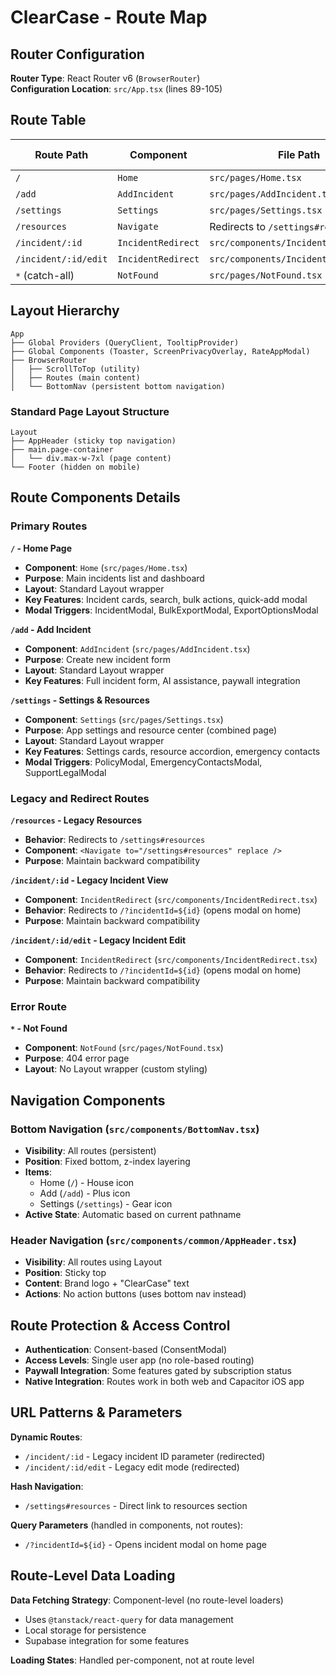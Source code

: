 # ClearCase - Route Map

## Router Configuration

**Router Type**: React Router v6 (`BrowserRouter`)  
**Configuration Location**: `src/App.tsx` (lines 89-105)

## Route Table

| Route Path | Component | File Path | Layout | Header | Footer | Bottom Nav |
|------------|-----------|-----------|---------|--------|--------|------------|
| `/` | `Home` | `src/pages/Home.tsx` | Layout | AppHeader | Footer | BottomNav |
| `/add` | `AddIncident` | `src/pages/AddIncident.tsx` | Layout | AppHeader | Footer | BottomNav |
| `/settings` | `Settings` | `src/pages/Settings.tsx` | Layout | AppHeader | Footer | BottomNav |
| `/resources` | `Navigate` | Redirects to `/settings#resources` | - | - | - | - |
| `/incident/:id` | `IncidentRedirect` | `src/components/IncidentRedirect.tsx` | - | - | - | - |
| `/incident/:id/edit` | `IncidentRedirect` | `src/components/IncidentRedirect.tsx` | - | - | - | - |
| `*` (catch-all) | `NotFound` | `src/pages/NotFound.tsx` | - | - | - | - |

## Layout Hierarchy

```
App
├── Global Providers (QueryClient, TooltipProvider)
├── Global Components (Toaster, ScreenPrivacyOverlay, RateAppModal)
├── BrowserRouter
│   ├── ScrollToTop (utility)
│   ├── Routes (main content)
│   └── BottomNav (persistent bottom navigation)
```

### Standard Page Layout Structure
```
Layout
├── AppHeader (sticky top navigation)
├── main.page-container
│   └── div.max-w-7xl (page content)
└── Footer (hidden on mobile)
```

## Route Components Details

### Primary Routes

**`/` - Home Page**
- **Component**: `Home` (`src/pages/Home.tsx`)
- **Purpose**: Main incidents list and dashboard
- **Layout**: Standard Layout wrapper
- **Key Features**: Incident cards, search, bulk actions, quick-add modal
- **Modal Triggers**: IncidentModal, BulkExportModal, ExportOptionsModal

**`/add` - Add Incident**
- **Component**: `AddIncident` (`src/pages/AddIncident.tsx`)
- **Purpose**: Create new incident form
- **Layout**: Standard Layout wrapper
- **Key Features**: Full incident form, AI assistance, paywall integration

**`/settings` - Settings & Resources**
- **Component**: `Settings` (`src/pages/Settings.tsx`)
- **Purpose**: App settings and resource center (combined page)
- **Layout**: Standard Layout wrapper
- **Key Features**: Settings cards, resource accordion, emergency contacts
- **Modal Triggers**: PolicyModal, EmergencyContactsModal, SupportLegalModal

### Legacy and Redirect Routes

**`/resources` - Legacy Resources**
- **Behavior**: Redirects to `/settings#resources`
- **Component**: `<Navigate to="/settings#resources" replace />`
- **Purpose**: Maintain backward compatibility

**`/incident/:id` - Legacy Incident View**
- **Component**: `IncidentRedirect` (`src/components/IncidentRedirect.tsx`)
- **Behavior**: Redirects to `/?incidentId=${id}` (opens modal on home)
- **Purpose**: Maintain backward compatibility

**`/incident/:id/edit` - Legacy Incident Edit**
- **Component**: `IncidentRedirect` (`src/components/IncidentRedirect.tsx`)  
- **Behavior**: Redirects to `/?incidentId=${id}` (opens modal on home)
- **Purpose**: Maintain backward compatibility

### Error Route

**`*` - Not Found**
- **Component**: `NotFound` (`src/pages/NotFound.tsx`)
- **Purpose**: 404 error page
- **Layout**: No Layout wrapper (custom styling)

## Navigation Components

### Bottom Navigation (`src/components/BottomNav.tsx`)
- **Visibility**: All routes (persistent)
- **Position**: Fixed bottom, z-index layering
- **Items**: 
  - Home (`/`) - House icon
  - Add (`/add`) - Plus icon  
  - Settings (`/settings`) - Gear icon
- **Active State**: Automatic based on current pathname

### Header Navigation (`src/components/common/AppHeader.tsx`)
- **Visibility**: All routes using Layout
- **Position**: Sticky top
- **Content**: Brand logo + "ClearCase" text
- **Actions**: No action buttons (uses bottom nav instead)

## Route Protection & Access Control

- **Authentication**: Consent-based (ConsentModal)
- **Access Levels**: Single user app (no role-based routing)
- **Paywall Integration**: Some features gated by subscription status
- **Native Integration**: Routes work in both web and Capacitor iOS app

## URL Patterns & Parameters

**Dynamic Routes**:
- `/incident/:id` - Legacy incident ID parameter (redirected)
- `/incident/:id/edit` - Legacy edit mode (redirected)

**Hash Navigation**:
- `/settings#resources` - Direct link to resources section

**Query Parameters** (handled in components, not routes):
- `/?incidentId=${id}` - Opens incident modal on home page

## Route-Level Data Loading

**Data Fetching Strategy**: Component-level (no route-level loaders)
- Uses `@tanstack/react-query` for data management
- Local storage for persistence
- Supabase integration for some features

**Loading States**: Handled per-component, not at route level